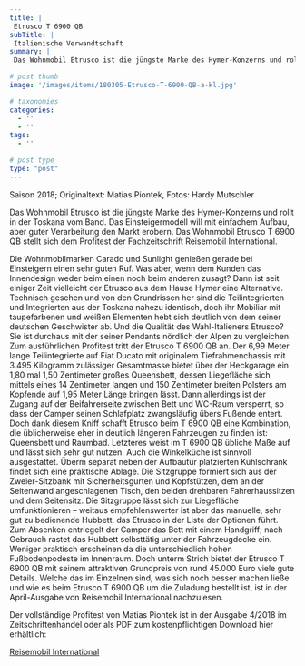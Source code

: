 ```yaml
---
title: |
 Etrusco T 6900 QB
subTitle: |
 Italienische Verwandtschaft
summary: |
 Das Wohnmobil Etrusco ist die jüngste Marke des Hymer-Konzerns und rollt in der Toskana vom Band. Das Einsteigermodell will mit einfachem Aufbau, aber guter Verarbeitung den Markt erobern. Das Wohnmobil Etrusco T 6900 QB stellt sich dem Profitest der Fachzeitschrift Reisemobil International.

# post thumb
image: '/images/items/180305-Etrusco-T-6900-QB-a-kl.jpg'

# taxonomies
categories: 
  - ''
  - ''
tags:
  - ''

# post type
type: "post"
---
```


Saison 2018; Originaltext: Matias Piontek, Fotos: Hardy Mutschler  

Das Wohnmobil Etrusco ist die jüngste Marke des Hymer-Konzerns und rollt in der Toskana vom Band. Das Einsteigermodell will mit einfachem Aufbau, aber guter Verarbeitung den Markt erobern. Das Wohnmobil Etrusco T 6900 QB stellt sich dem Profitest der Fachzeitschrift Reisemobil International.  

Die Wohnmobilmarken Carado und Sunlight genießen gerade bei Einsteigern einen sehr guten Ruf. Was aber, wenn dem Kunden das Innendesign weder beim einen noch beim anderen zusagt? Dann ist seit einiger Zeit vielleicht der Etrusco aus dem Hause Hymer eine Alternative. Technisch gesehen und von den Grundrissen her sind die Teilintegrierten und Integrierten aus der Toskana nahezu identisch, doch ihr Mobiliar mit taupefarbenen und weißen Elementen hebt sich deutlich von dem seiner deutschen Geschwister ab. Und die Qualität des Wahl-Italieners Etrusco? Sie ist durchaus mit der seiner Pendants nördlich der Alpen zu vergleichen. Zum ausführlichen Profitest tritt der Etrusco T 6900 QB an. Der 6,99 Meter lange Teilintegrierte auf Fiat Ducato mit originalem Tiefrahmenchassis mit 3.495 Kilogramm zulässiger Gesamtmasse bietet über der Heckgarage ein 1,80 mal 1,50 Zentimeter großes Queensbett, dessen Liegefläche sich mittels eines 14 Zentimeter langen und 150 Zentimeter breiten Polsters am Kopfende auf 1,95 Meter Länge bringen lässt. Dann allerdings ist der Zugang auf der Beifahrerseite zwischen Bett und WC-Raum versperrt, so dass der Camper seinen Schlafplatz zwangsläufig übers Fußende entert. Doch dank diesem Kniff schafft Etrusco beim T 6900 QB eine Kombination, die üblicherweise eher in deutlich längeren Fahrzeugen zu finden ist: Queensbett und Raumbad. Letzteres weist im T 6900 QB übliche Maße auf und lässt sich sehr gut nutzen. Auch die Winkelküche ist sinnvoll ausgestattet. Überm separat neben der Aufbautür platzierten Kühlschrank findet sich eine praktische Ablage. Die Sitzgruppe formiert sich aus der Zweier-Sitzbank mit Sicherheitsgurten und Kopfstützen, dem an der Seitenwand angeschlagenen Tisch, den beiden drehbaren Fahrerhaussitzen und dem Seitensitz. Die Sitzgruppe lässt sich zur Liegefläche umfunktionieren – weitaus empfehlenswerter ist aber das manuelle, sehr gut zu bedienende Hubbett, das Etrusco in der Liste der Optionen führt. Zum Absenken entriegelt der Camper das Bett mit einem Handgriff; nach Gebrauch rastet das Hubbett selbsttätig unter der Fahrzeugdecke ein. Weniger praktisch erscheinen da die unterschiedlich hohen Fußbodenpodeste im Innenraum. Doch unterm Strich bietet der Etrusco T 6900 QB mit seinem attraktiven Grundpreis von rund 45.000 Euro viele gute Details. Welche das im Einzelnen sind, was sich noch besser machen ließe und wie es beim Etrusco T 6900 QB um die Zuladung bestellt ist, ist in der April-Ausgabe von Reisemobil International nachzulesen.   

Der vollständige Profitest von Matias Piontek ist in der Ausgabe 4/2018 im Zeitschriftenhandel oder als PDF zum kostenpflichtigen Download hier erhältlich:  

[Reisemobil International](http://reisemobil-international.de)